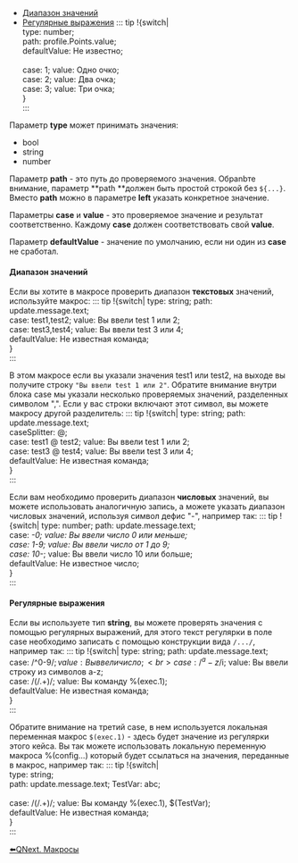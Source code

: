 * [Диапазон значений](#диапазон-значений)
* [Регулярные выражения](#регулярные-выражения)
::: tip
!{switch|<br>  type: number;<br>  path: profile.Points.value;<br>  defaultValue: Не известно;<br>  <br>  case: 1; value: Одно очко;<br>  case: 2; value: Два очка;<br>  case: 3; value: Три очка;<br>}<br>
:::

Параметр  **type** может принимать значения:
* bool
* string
* number

Параметр **path** - это путь до проверяемого значения. Обраnbте внимание, параметр **path **должен быть простой строкой без `${...}`. Вместо **path** можно в параметре **left**  указать конкретное значение.

Параметры **case** и **value** - это проверяемое значение и результат соответственно. Каждому **case** должен соответствовать свой **value**.

Параметр **defaultValue** - значение по умолчанию, если ни один из **case** не сработал.
#### Диапазон значений

Если вы хотите в макросе проверить диапазон **текстовых** значений, используйте макрос:
::: tip
!{switch| type: string; path: update.message.text;<br>  case: test1,test2; value: Вы ввели test 1 или 2;<br>  case: test3,test4; value: Вы ввели test 3 или 4;<br>  defaultValue: Не известная команда;<br>}<br>
:::

В этом макросе если вы указали значения test1 или test2, на выходе вы получите строку `"Вы ввели test 1 или 2"`.  Обратите внимание внутри блока case мы указали несколько проверяемых значений, разделенных символом ",". Если у вас строки включают этот символ, вы можете макросу другой разделитель:
::: tip
!{switch| type: string; path: update.message.text;<br>  caseSplitter: @;<br>  case: test1 @ test2; value: Вы ввели test 1 или 2;<br>  case: test3 @ test4; value: Вы ввели test 3 или 4;<br>  defaultValue: Не известная команда;<br>}<br>
:::

Если вам необходимо проверить диапазон **числовых** значений,  вы можете использовать аналогичную запись, а можете указать диапазон числовых значений, используя символ дефис "-", например так:
::: tip
!{switch| type: number; path: update.message.text;<br>  case: *-0;    value: Вы ввели число 0 или меньше;<br>  case: 1-9;    value: Вы ввели число от 1 до 9;<br>  case: 10-*;   value: Вы ввели число 10 или больше;<br>  defaultValue: Не известное число;<br>}<br>
:::


#### Регулярные выражения

Если вы используете тип **string**, вы можете проверять значения с помощью регулярных выражений, для этого текст регулярки в поле case необходимо записать с помощью конструкции вида `/.../`, например так:
::: tip
!{switch| type: string; path: update.message.text;<br>  case: /^0-9$/;   value: Вы ввели число;<br>  case: /^a-z$/i;  value: Вы ввели строку из символов a-z;<br>  case: /(\/.+)/;  value: Вы команду %(exec.1);<br>  defaultValue: Не известная команда;<br>}<br>
:::

Обратите внимание на третий case, в нем используется локальная переменная макрос `$(exec.1)` - здесь будет значение из регулярки этого кейса. Вы так можете использовать локальную переменную макроса %(config...) который будет ссылаться на значения, переданные в макрос, например так:
::: tip
!{switch| <br>  type: string; <br>  path: update.message.text; TestVar: abc;<br><br>  case: /(\/.+)/;  value: Вы команду %(exec.1), $(TestVar);<br>  defaultValue: Не известная команда;<br>}<br>
:::







[⬅️QNext. Макросы](/ph/QNext-Macroses-12-22)